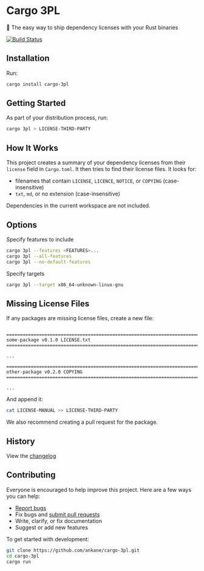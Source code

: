 # Cargo 3PL

:truck: The easy way to ship dependency licenses with your Rust binaries

[![Build Status](https://github.com/ankane/cargo-3pl/workflows/build/badge.svg?branch=master)](https://github.com/ankane/cargo-3pl/actions)

## Installation

Run:

```sh
cargo install cargo-3pl
```

## Getting Started

As part of your distribution process, run:

```sh
cargo 3pl > LICENSE-THIRD-PARTY
```

## How It Works

This project creates a summary of your dependency licenses from their `license` field in `Cargo.toml`. It then tries to find their license files. It looks for:

- filenames that contain `LICENSE`, `LICENCE`, `NOTICE`, or `COPYING` (case-insensitive)
- `txt`, `md`, or no extension (case-insensitive)

Dependencies in the current workspace are not included.

## Options

Specify features to include

```sh
cargo 3pl --features <FEATURES>...
cargo 3pl --all-features
cargo 3pl --no-default-features
```

Specify targets

```sh
cargo 3pl --target x86_64-unknown-linux-gnu
```

## Missing License Files

If any packages are missing license files, create a new file:

```text

================================================================================
some-package v0.1.0 LICENSE.txt
================================================================================

...

================================================================================
other-package v0.2.0 COPYING
================================================================================

...
```

And append it:

```sh
cat LICENSE-MANUAL >> LICENSE-THIRD-PARTY
```

We also recommend creating a pull request for the package.

## History

View the [changelog](CHANGELOG.md)

## Contributing

Everyone is encouraged to help improve this project. Here are a few ways you can help:

- [Report bugs](https://github.com/ankane/cargo-3pl/issues)
- Fix bugs and [submit pull requests](https://github.com/ankane/cargo-3pl/pulls)
- Write, clarify, or fix documentation
- Suggest or add new features

To get started with development:

```sh
git clone https://github.com/ankane/cargo-3pl.git
cd cargo-3pl
cargo run
```
